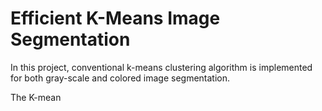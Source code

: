 # Efficient K-Means Image Segmentation

In this project, conventional k-means clustering algorithm is implemented for both gray-scale and colored image segmentation.

The K-mean